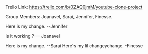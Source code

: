 Trello Link: https://trello.com/b/0ZAQ0jmM/youtube-clone-project

Group Members: Joanavel, Sarai, Jennifer, Finesse.

Here is my change. --Jennifer

Is it working ?--- Joanavel

Here is my change. --Sarai
Here's my lil changeychange. -Finesse
